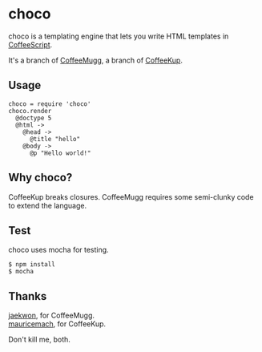 # choco

choco is a templating engine that lets you write HTML templates in
[CoffeeScript](http://coffeescript.org/).

It's a branch of [CoffeeMugg](https://github.com/jaekwon/CoffeeMugg), a branch
of [CoffeeKup](https://github.com/mauricemach/coffeekup).

## Usage

```
choco = require 'choco'
choco.render
  @doctype 5
  @html ->
    @head ->
      @title "hello"
    @body ->
      @p "Hello world!"
```

## Why choco?

CoffeeKup breaks closures. CoffeeMugg requires some semi-clunky code to extend
the language.

## Test

choco uses mocha for testing.

```
$ npm install
$ mocha
```

## Thanks

[jaekwon](https://github.com/jaekwon), for CoffeeMugg.  
[mauricemach](https://github.com/mauricemach), for CoffeeKup.

Don't kill me, both.
